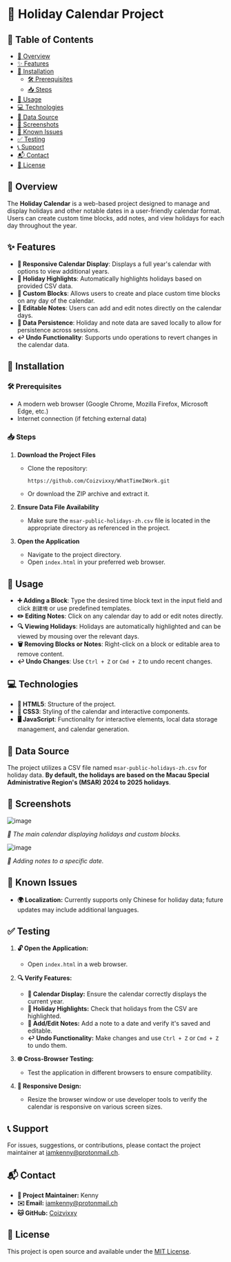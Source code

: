 # 📅 Holiday Calendar Project
## 📜 Table of Contents
<!-- TOC start (generated with https://github.com/derlin/bitdowntoc) -->

- [📖 Overview](#-overview)
- [✨ Features](#-features)
- [🔧 Installation](#-installation)
   * [🛠️ Prerequisites](#-prerequisites)
   * [📥 Steps](#-steps)
- [🚀 Usage](#-usage)
- [💻 Technologies](#-technologies)
- [📂 Data Source](#-data-source)
- [📸 Screenshots](#-screenshots)
- [🐞 Known Issues](#-known-issues)
- [✅ Testing](#-testing)
- [📞 Support](#-support)
- [📬 Contact](#-contact)
- [📄 License](#-license)

<!-- TOC end -->


<!-- TOC --><a name="-overview"></a>
## 📖 Overview

The **Holiday Calendar** is a web-based project designed to manage and display holidays and other notable dates in a user-friendly calendar format. Users can create custom time blocks, add notes, and view holidays for each day throughout the year.

<!-- TOC --><a name="-features"></a>
## ✨ Features

- **📅 Responsive Calendar Display**: Displays a full year's calendar with options to view additional years.
- **🌟 Holiday Highlights**: Automatically highlights holidays based on provided CSV data.
- **🧱 Custom Blocks**: Allows users to create and place custom time blocks on any day of the calendar.
- **📝 Editable Notes**: Users can add and edit notes directly on the calendar days.
- **💾 Data Persistence**: Holiday and note data are saved locally to allow for persistence across sessions.
- **↩️ Undo Functionality**: Supports undo operations to revert changes in the calendar data.

<!-- TOC --><a name="-installation"></a>
## 🔧 Installation

<!-- TOC --><a name="-prerequisites"></a>
### 🛠️ Prerequisites

- A modern web browser (Google Chrome, Mozilla Firefox, Microsoft Edge, etc.)
- Internet connection (if fetching external data)

<!-- TOC --><a name="-steps"></a>
### 📥 Steps

1. **Download the Project Files**
   - Clone the repository:
     ```bash
     https://github.com/Coizvixxy/WhatTimeIWork.git
     ```
   - Or download the ZIP archive and extract it.

2. **Ensure Data File Availability**
   - Make sure the `msar-public-holidays-zh.csv` file is located in the appropriate directory as referenced in the project.

3. **Open the Application**
   - Navigate to the project directory.
   - Open `index.html` in your preferred web browser.

<!-- TOC --><a name="-usage"></a>
## 🚀 Usage

- **➕ Adding a Block**: Type the desired time block text in the input field and click `創建塊` or use predefined templates.
- **✏️ Editing Notes**: Click on any calendar day to add or edit notes directly.
- **🔍 Viewing Holidays**: Holidays are automatically highlighted and can be viewed by mousing over the relevant days.
- **🗑️ Removing Blocks or Notes**: Right-click on a block or editable area to remove content.
- **↩️ Undo Changes**: Use `Ctrl + Z` or `Cmd + Z` to undo recent changes.

<!-- TOC --><a name="-technologies"></a>
## 💻 Technologies

- **📄 HTML5**: Structure of the project.
- **🎨 CSS3**: Styling of the calendar and interactive components.
- **🖥️ JavaScript**: Functionality for interactive elements, local data storage management, and calendar generation.

<!-- TOC --><a name="-data-source"></a>
## 📂 Data Source

The project utilizes a CSV file named `msar-public-holidays-zh.csv` for holiday data. **By default, the holidays are based on the Macau Special Administrative Region's (MSAR) 2024 to 2025 holidays**.

<!-- TOC --><a name="-screenshots"></a>
## 📸 Screenshots

![image](https://cdn.discordapp.com/attachments/1297886322807148655/1298891848751910952/s1.png?ex=671b36cc&is=6719e54c&hm=21d3f10e5eed2e6b890d44405e4cf0cabd740241b3d120e974eaa50cee4f872a&)


*📅 The main calendar displaying holidays and custom blocks.*

![image](https://cdn.discordapp.com/attachments/1297886322807148655/1298891849230192720/s2.png?ex=671b36cd&is=6719e54d&hm=305604a82fb47b7f5e56d51e72c3c5e94bd1a2327492a377be824c29df979e4f&)

 
*📝 Adding notes to a specific date.*


<!-- TOC --><a name="-known-issues"></a>
## 🐞 Known Issues

- **🌍 Localization:** Currently supports only Chinese for holiday data; future updates may include additional languages.


<!-- TOC --><a name="-testing"></a>
## ✅ Testing

1. **🔓 Open the Application:**
   - Open `index.html` in a web browser.

2. **🔍 Verify Features:**
   - **📅 Calendar Display:** Ensure the calendar correctly displays the current year.
   - **🌟 Holiday Highlights:** Check that holidays from the CSV are highlighted.
   - **📝 Add/Edit Notes:** Add a note to a date and verify it's saved and editable.
   - **↩️ Undo Functionality:** Make changes and use `Ctrl + Z` or `Cmd + Z` to undo them.

3. **🌐 Cross-Browser Testing:**
   - Test the application in different browsers to ensure compatibility.

4. **📱 Responsive Design:**
   - Resize the browser window or use developer tools to verify the calendar is responsive on various screen sizes.


<!-- TOC --><a name="-support"></a>
## 📞 Support

For issues, suggestions, or contributions, please contact the project maintainer at [iamkenny@protonmail.ch](mailto:iamkenny@protonmail.ch).

<!-- TOC --><a name="-contact"></a>
## 📬 Contact

- **👤 Project Maintainer:** Kenny
- **✉️ Email:** [iamkenny@protonmail.ch](mailto:iamkenny@protonmail.ch)
- **🐱 GitHub:** [Coizvixxy](https://github.com/coizvixxy)

<!-- TOC --><a name="-license"></a>
## 📄 License

This project is open source and available under the [MIT License](LICENSE.md).
